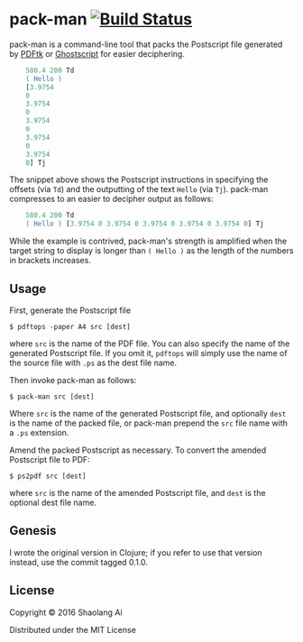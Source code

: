 # pack-man [![Build Status](https://travis-ci.org/shaolang/pack-man.png)](https://travis-ci.org/shaolang/pack-man)

pack-man is a command-line tool that packs the Postscript file generated
by [PDFtk][pdftk] or [Ghostscript][gs] for easier deciphering.

```postscript
    580.4 200 Td
    ( Hello )
    [3.9754
    0
    3.9754
    0
    3.9754
    0
    3.9754
    0
    3.9754
    0] Tj
```

The snippet above shows the Postscript instructions in specifying the offsets
(via `Td`) and the outputting of the text ` Hello ` (via `Tj`). pack-man
compresses to an easier to decipher output as follows:

```postscript
    580.4 200 Td
    ( Hello ) [3.9754 0 3.9754 0 3.9754 0 3.9754 0 3.9754 0] Tj
```

While the example is contrived, pack-man's strength is amplified when the
target string to display is longer than `( Hello )` as the length of the
numbers in brackets increases.

## Usage

First, generate the Postscript file

    $ pdftops -paper A4 src [dest]

where `src` is the name of the PDF file. You can also specify the name of
the generated Postscript file. If you omit it, `pdftops` will simply
use the name of the source file with `.ps` as the dest file name.

Then invoke pack-man as follows:

    $ pack-man src [dest]

Where `src` is the name of the generated Postscript file, and optionally
`dest` is the name of the packed file, or pack-man prepend the `src`
file name with a `.ps` extension.

Amend the packed Postscript as necessary. To convert the amended
Postscript file to PDF:

    $ ps2pdf src [dest]

where `src` is the name of the amended Postscript file, and `dest` is the
optional dest file name.

## Genesis

I wrote the original version in Clojure; if you refer to use that version
instead, use the commit tagged 0.1.0.

## License

Copyright © 2016 Shaolang Ai

Distributed under the MIT License

[pdftk]: https://www.pdflabs.com/tools/pdftk-the-pdf-toolkit
[gs]: http://www.ghostscript.com
